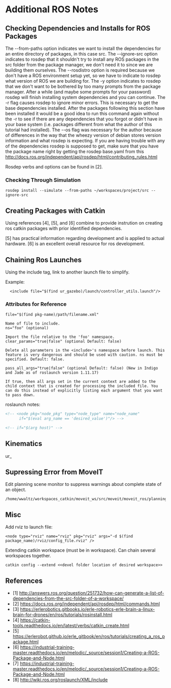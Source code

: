 # Additional ROS Notes




## Checking Dependencies and Installs for ROS Packages

The --from-paths option indicates we want to install the dependencies for an entire directory of packages, in this case src. The --ignore-src option indicates to rosdep that it shouldn't try to install any ROS packages in the src folder from the package manager, we don't need it to since we are building them ourselves. The --rosdistro option is required because we don't have a ROS environment setup yet, so we have to indicate to rosdep what version of ROS we are building for. The -y option indicates to rosdep that we don't want to be bothered by too many prompts from the package manager. After a while (and maybe some prompts for your password) rosdep will finish installing system dependencies and you can continue. The -r flag causes rosdep to ignore minor errors. This is necessary to get the base dependencies installed. After the packages following this section have been installed it would be a good idea to run this command again without the -r to see if there are any dependencies that you forgot or didn't have in your base system (i.e. packages different from what the author of this tutorial had installed). The --os flag was necessary for the author because of differences in the way that the wheezy version of debian stores version information and what rosdep is expecting. If you are having trouble with any of the dependencies rosdep is supposed to get, make sure that you have the package name right by getting the rosdep base.yaml from this http://docs.ros.org/independent/api/rosdep/html/contributing_rules.html

Rosdep verbs and options can be found in [2].

### Checking Through Simulation

```
rosdep install --simulate --from-paths ~/workspaces/project/src --ignore-src
```

## Creating Packages with Catkin

Using references [4], [5], and [6] combine to provide instrution on creating ros catkin packages with prior identified dependencies.

[5] has practical information regarding development and is applied to actual hardware.
[6] is an excellent overall resource for ros development.

## Chaining Ros Launches

Using the include tag, link to another launch file to simplify.  

Example:

```
  <include file="$(find ur_gazebo)/launch/controller_utils.launch"/>
```

### Attributes for Reference

```
file="$(find pkg-name)/path/filename.xml"

Name of file to include.
ns="foo" (optional)

Import the file relative to the 'foo' namespace.
clear_params="true|false" (optional Default: false)

Delete all parameters in the <include>'s namespace before launch. This feature is very dangerous and should be used with caution. ns must be specified. Default: false.

pass_all_args="true|false" (optional Default: false) (New in Indigo and Jade as of roslaunch version 1.11.17)

If true, then all args set in the current context are added to the child context that is created for processing the included file. You can do this instead of explicitly listing each argument that you want to pass down.
```

roslaunch notes:

```xml
<!-- <node pkg="node_pkg" type="node_type" name="node_name" 
      if="$(eval arg_name == 'desired_value')"/> -->

<!-- if="$(arg host)" -->
```

## Kinematics

ur_

## Supressing Error from MoveIT

Edit planning scene monitor to suppress warnings about complete state of an object.

```
/home/wwaltz/workspaces_catkin/moveit_ws/src/moveit/moveit_ros/planning/planning_scene_monitor/src
```

## Misc

Add rviz to launch file:

```
<node type="rviz" name="rviz" pkg="rviz" args="-d $(find package_name)/rviz/config_file.rviz" />
```

Extending catkin workspace (must be in workspace).  Can chain several workspaces together.

```
catkin config --extend <<devel folder location of desired workspace>>
```

## References

- [1] http://answers.ros.org/question/251732/how-can-generate-a-list-of-dependencies-from-the-src-folder-of-a-workspace/
- [2] https://docs.ros.org/independent/api/rosdep/html/commands.html
- [3] https://erlerobotics.gitbooks.io/erle-robotics-erle-brain-a-linux-brain-for-drones/en/ros/tutorials/rosinstall.html
- [4] https://catkin-tools.readthedocs.io/en/latest/verbs/catkin_create.html
- [5] https://erlerobot.github.io/erle_gitbook/en/ros/tutorials/creating_a_ros_package.html
- [6] https://industrial-training-master.readthedocs.io/en/melodic/_source/session1/Creating-a-ROS-Package-and-Node.html
- [7] https://industrial-training-master.readthedocs.io/en/melodic/_source/session1/Creating-a-ROS-Package-and-Node.html
- [8] http://wiki.ros.org/roslaunch/XML/include